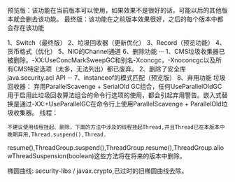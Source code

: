 预览版：该功能在当前版本可以使用，如果效果不是很好的话，可能以后的其他版本就会删去该功能。
最终版：该功能在之前版本效果很好，之后的每个版本中都会存在该功能

1、Switch（最终版）
2、垃圾回收器（更新优化）
3、Record（预览功能）
4、货币格式（优化）
5、NIO的Channel通道
6、删除功能
    ···
    1、CMS垃圾收集器已被删除。-XX:UseConcMarkSweepGC和别名-Xconcgc，-Xnoconcgc以及所有CMS特定选项（太多，无法列出）都已废弃。
    2、删除了安全库java.security.acl API
    ···
7、instanceof的模式匹配（预览版）
8、弃用功能
垃圾回收器：
    弃用ParallelScavenge + SerialOld GC组合，任何UseParallelOldGC用于启用此垃圾回收算法组合的命令行选项的使用，都会引起弃用警告。嵌入式替换是通过-XX:+UseParallelGC在命令行上使用ParallelScavenge + ParallelOld垃圾收集器。
线程：

    不建议使用线程挂起、删除，下面的方法中涉及的线程挂起Thread,并且Thread已在本版本中晚期弃用,Thread.suspend(),Thread.
resume(),ThreadGroup.suspend(),ThreadGroup.resume(),ThreadGroup.allowThreadSuspension(boolean)这些方法将在将来的版本中删除。    

椭圆曲线:
security-libs / javax.crypto,已过时的旧椭圆曲线去除。

